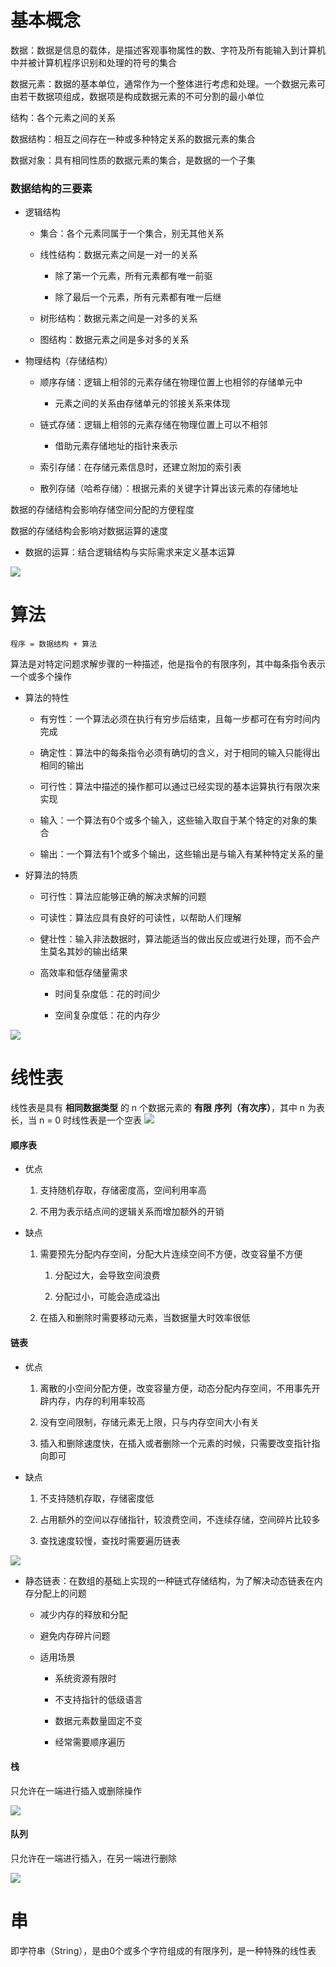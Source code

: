 # 基本概念

数据：数据是信息的载体，是描述客观事物属性的数、字符及所有能输入到计算机中并被计算机程序识别和处理的符号的集合

数据元素：数据的基本单位，通常作为一个整体进行考虑和处理。一个数据元素可由若干数据项组成，数据项是构成数据元素的不可分割的最小单位

结构：各个元素之间的关系

数据结构：相互之间存在一种或多种特定关系的数据元素的集合

数据对象：具有相同性质的数据元素的集合，是数据的一个子集

### 数据结构的三要素

- 逻辑结构
  
  - 集合：各个元素同属于一个集合，别无其他关系
  
  - 线性结构：数据元素之间是一对一的关系
    
    - 除了第一个元素，所有元素都有唯一前驱
    
    - 除了最后一个元素，所有元素都有唯一后继
  
  - 树形结构：数据元素之间是一对多的关系
  
  - 图结构：数据元素之间是多对多的关系

- 物理结构（存储结构）
  
  - 顺序存储：逻辑上相邻的元素存储在物理位置上也相邻的存储单元中
    
    - 元素之间的关系由存储单元的邻接关系来体现
  
  - 链式存储：逻辑上相邻的元素存储在物理位置上可以不相邻
    
    - 借助元素存储地址的指针来表示
  
  - 索引存储：在存储元素信息时，还建立附加的索引表
  
  - 散列存储（哈希存储）：根据元素的关键字计算出该元素的存储地址

数据的存储结构会影响存储空间分配的方便程度

数据的存储结构会影响对数据运算的速度

- 数据的运算：结合逻辑结构与实际需求来定义基本运算

![](.\md.assets\01144108_62be970421caa30051.webp)

# 算法

`程序 = 数据结构 + 算法`

算法是对特定问题求解步骤的一种描述，他是指令的有限序列，其中每条指令表示一个或多个操作

- 算法的特性
  
  - 有穷性：一个算法必须在执行有穷步后结束，且每一步都可在有穷时间内完成
  
  - 确定性：算法中的每条指令必须有确切的含义，对于相同的输入只能得出相同的输出
  
  - 可行性：算法中描述的操作都可以通过已经实现的基本运算执行有限次来实现
  
  - 输入：一个算法有0个或多个输入，这些输入取自于某个特定的对象的集合
  
  - 输出：一个算法有1个或多个输出，这些输出是与输入有某种特定关系的量

- 好算法的特质
  
  - 可行性：算法应能够正确的解决求解的问题
  
  - 可读性：算法应具有良好的可读性，以帮助人们理解
  
  - 健壮性：输入非法数据时，算法能适当的做出反应或进行处理，而不会产生莫名其妙的输出结果
  
  - 高效率和低存储量需求
    
    - 时间复杂度低：花的时间少
    
    - 空间复杂度低：花的内存少

![](.\md.assets\1280px-Comparison_computational_complexity.png)

# 线性表

线性表是具有 **相同数据类型** 的 n 个数据元素的 **有限** **序列（有次序）**，其中 n 为表长，当 n = 0 时线性表是一个空表
![](.\md.assets\2019120617574622.png)

#### 顺序表

- 优点
  
  1. 支持随机存取，存储密度高，空间利用率高
  
  2. 不用为表示结点间的逻辑关系而增加额外的开销

- 缺点
  
  1. 需要预先分配内存空间，分配大片连续空间不方便，改变容量不方便
     
     1. 分配过大，会导致空间浪费
     
     2. 分配过小，可能会造成溢出
  
  2. 在插入和删除时需要移动元素，当数据量大时效率很低

#### 链表

- 优点
  
  1. 离散的小空间分配方便，改变容量方便，动态分配内存空间，不用事先开辟内存，内存的利用率较高
  
  2. 没有空间限制，存储元素无上限，只与内存空间大小有关
  
  3. 插入和删除速度快，在插入或者删除一个元素的时候，只需要改变指针指向即可

- 缺点
  
  1. 不支持随机存取，存储密度低
  
  2. 占用额外的空间以存储指针，较浪费空间，不连续存储，空间碎片比较多
  
  3. 查找速度较慢，查找时需要遍历链表

![](.\md.assets\2018122717412489.png)

- 静态链表：在数组的基础上实现的一种链式存储结构，为了解决动态链表在内存分配上的问题
  
  - 减少内存的释放和分配
  
  - 避免内存碎片问题
  
  - 适用场景
    
    - 系统资源有限时
    
    - 不支持指针的低级语言
    
    - 数据元素数量固定不变
    
    - 经常需要顺序遍历

#### 栈

只允许在一端进行插入或删除操作

![](.\md.assets\20180111103626408.png)

#### 队列

只允许在一端进行插入，在另一端进行删除

![](.\md.assets\20180113220015547.png)

# 串

即字符串（String），是由0个或多个字符组成的有限序列，是一种特殊的线性表